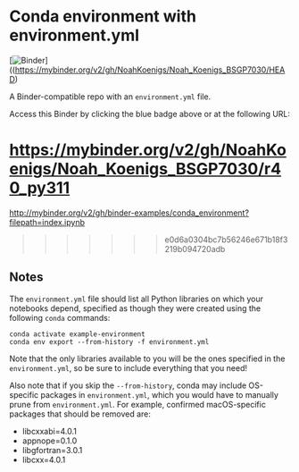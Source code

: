 # Conda environment with environment.yml

[![Binder](https://mybinder.org/badge_logo.svg)] 
((https://mybinder.org/v2/gh/NoahKoenigs/Noah_Koenigs_BSGP7030/HEAD)


A Binder-compatible repo with an `environment.yml` file.

Access this Binder by clicking the blue badge above or at the following URL:


https://mybinder.org/v2/gh/NoahKoenigs/Noah_Koenigs_BSGP7030/r40_py311
=======
http://mybinder.org/v2/gh/binder-examples/conda_environment?filepath=index.ipynb
>>>>>>> e0d6a0304bc7b56246e671b18f3219b094720adb

## Notes
The `environment.yml` file should list all Python libraries on which your notebooks
depend, specified as though they were created using the following `conda` commands:

```
conda activate example-environment
conda env export --from-history -f environment.yml
```

Note that the only libraries available to you will be the ones specified in
the `environment.yml`, so be sure to include everything that you need! 

Also note that if you skip the `--from-history`, conda may include OS-specific
packages in `environment.yml`, which you would have to manually prune from
`environment.yml`.  For example, confirmed macOS-specific packages that should
be removed are:

* libcxxabi=4.0.1
* appnope=0.1.0
* libgfortran=3.0.1
* libcxx=4.0.1
